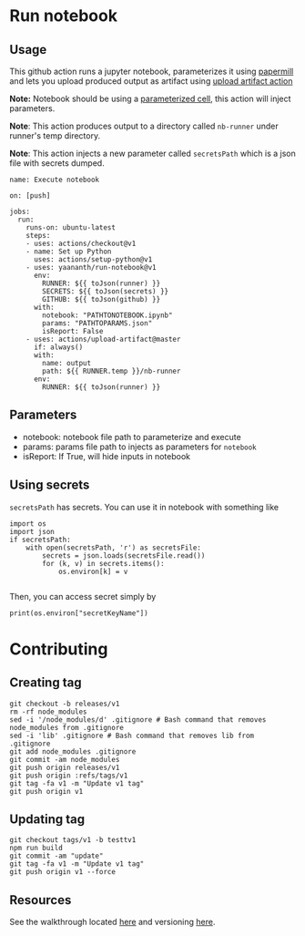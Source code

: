 # Run notebook
## Usage

This github action runs a jupyter notebook, parameterizes it using [papermill](https://github.com/yaananth/papermill) and lets you upload produced output as artifact using [upload artifact action](https://github.com/marketplace/actions/upload-artifact)

**Note:** Notebook should be using a [parameterized cell](https://github.com/nteract/papermill#parameterizing-a-notebook), this action will inject parameters.

**Note**: This action produces output to a directory called `nb-runner` under runner's temp directory.

**Note**: This action injects a new parameter called `secretsPath` which is a json file with secrets dumped.

```
name: Execute notebook

on: [push]

jobs:
  run:
    runs-on: ubuntu-latest
    steps:
    - uses: actions/checkout@v1
    - name: Set up Python
      uses: actions/setup-python@v1
    - uses: yaananth/run-notebook@v1
      env:
        RUNNER: ${{ toJson(runner) }}
        SECRETS: ${{ toJson(secrets) }}
        GITHUB: ${{ toJson(github) }}
      with:
        notebook: "PATHTONOTEBOOK.ipynb"
        params: "PATHTOPARAMS.json"
        isReport: False
    - uses: actions/upload-artifact@master
      if: always()
      with:
        name: output
        path: ${{ RUNNER.temp }}/nb-runner
      env:
        RUNNER: ${{ toJson(runner) }}

```

## Parameters
- notebook: notebook file path to parameterize and execute
- params: params file path to injects as parameters for `notebook`
- isReport: If True, will hide inputs in notebook

## Using secrets
`secretsPath` has secrets.
You can use it in notebook with something like
```
import os
import json
if secretsPath:
    with open(secretsPath, 'r') as secretsFile:
        secrets = json.loads(secretsFile.read())
        for (k, v) in secrets.items():
            os.environ[k] = v
   
```

Then, you can access secret simply by
```
print(os.environ["secretKeyName"])

```

# Contributing
## Creating tag
```
git checkout -b releases/v1
rm -rf node_modules
sed -i '/node_modules/d' .gitignore # Bash command that removes node_modules from .gitignore
sed -i 'lib' .gitignore # Bash command that removes lib from .gitignore
git add node_modules .gitignore
git commit -am node_modules
git push origin releases/v1
git push origin :refs/tags/v1
git tag -fa v1 -m "Update v1 tag"
git push origin v1
```
## Updating tag
```
git checkout tags/v1 -b testtv1
npm run build
git commit -am "update"
git tag -fa v1 -m "Update v1 tag"
git push origin v1 --force
```

## Resources

See the walkthrough located [here](https://github.com/actions/toolkit/blob/master/docs/javascript-action.md) and versioning [here](https://github.com/actions/toolkit/blob/master/docs/action-versioning.md).
